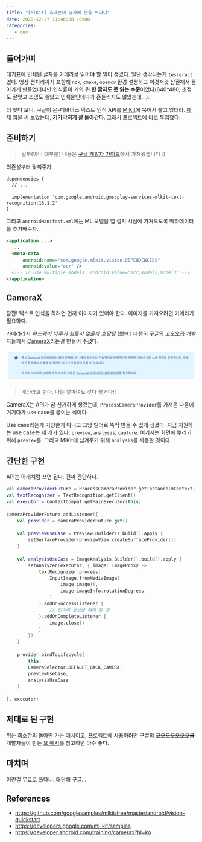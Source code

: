 ```yaml
---
title: "[MlKit] 휴대폰이 글자에 눈을 뜨다니"
date: 2020-12-27 11:46:58 +0900
categories:
   - dev
---
```


## 들어가며

대기표에 인쇄된 글자를 카메라로 읽어야 할 일이 생겼다. 일단 생각나는게 `tesseract`였다. 영상 전처리까지 포함해 `ndk`, `cmake`, `opencv` 환경 설정하고 이것저것 삽질해서 돌아가게 만들었더니만 인식률이 거의 뭐 **한 글자도 못 읽는 수준**이었다(640*480, 초점도 잘맞고 조명도 좋았고 인쇄물인데다가 흔들리지도 않았는데...).

더 찾다 보니, 구글이 온-디바이스 텍스트 인식 API를 [MlKit](https://developers.google.com/ml-kit/samples)에 묶어서 풀고 있더라. [예제 앱](https://github.com/googlesamples/mlkit/tree/master/android/vision-quickstart)을 써 보았는데, **기가막히게 잘 돌아간다**. 그래서 프로젝트에 바로 투입했다.

## 준비하기

> 일부(아니 대부분) 내용은 [구글 개발자 가이드](https://developers.google.com/ml-kit/vision/text-recognition/android?hl=ko)에서 가져왔습니다 :)

의존성부터 맞춰주자.

~~~
dependencies {
  // ...

  implementation 'com.google.android.gms:play-services-mlkit-text-recognition:16.1.2'
}
~~~

그리고 `AndroidManifest.xml`에는 ML 모델을 앱 설치 시점에 가져오도록 메타데이터를 추가해주자.

~~~xml
<application ...>
  ...
  <meta-data
      android:name="com.google.mlkit.vision.DEPENDENCIES"
      android:value="ocr" />
  <!-- To use multiple models: android:value="ocr,model2,model3" -->
</application>
~~~

## CameraX

잠깐! 텍스트 인식을 하려면 먼저 이미지가 있어야 한다. 이미지를 가져오려면 카메라가 필요하다.

카메라라서 *하드웨어 다루기 힘들지 않을까 호달달* 했는데 다행히 구글의 고오오급 개발자들께서 [CameraX](https://developer.android.com/training/camerax?hl=ko)라는걸 만들어 주셨다.

![camerax-beta-notion.png](/assets/images/camerax-beta-notion.png)

> 베타라고 한다. 나는 알파여도 갖다 쓸거다!!

CameraX는 API가 참 신기하게 생겼는데, `ProcessCameraProvider`를 가져온 다음에 거기다가 use case를 붙이는 식이다.

Use case라는게 거창한게 아니고 그냥 빌더로 뚝딱 만들 수 있게 생겼다. 지금 지원하는 use case는 세 개가 있다: `preview`, `analysis`, `capture`. 여기서는 화면에 뿌리기 위해 `preview`를, 그리고 MlKit에 넘겨주기 위해 `analysis`를 사용할 것이다.

## 간단한 구현

API는 아래처럼 쓰면 된다. 진짜 간단하다.

~~~kotlin
val cameraProviderFuture = ProcessCameraProvider.getInstance(mContext)
val textRecognizer = TextRecognition.getClient()
val executor = ContextCompat.getMainExecutor(this)

cameraProviderFuture.addListener({
    val provider = cameraProviderFuture.get()

    val previewUseCase = Preview.Builder().build().apply {
        setSurfaceProvider(previewView.createSurfaceProvider())
    }

    val analysisUseCase = ImageAnalysis.Builder().build().apply {
        setAnalyzer(executor, { image: ImageProxy ->
            textRecognizer.process(
                InputImage.fromMediaImage(
                    image.image!!,
                    image.imageInfo.rotationDegrees
                )
            ).addOnSuccessListener {
                // 인식이 끝났을 때에 할 일
            }.addOnCompleteListener {
                image.close()
            }
        })
    }

    provider.bindToLifecycle(
        this,
        CameraSelector.DEFAULT_BACK_CAMERA,
        previewUseCase,
        analysisUseCase
    )

}, executor)
~~~

## 제대로 된 구현

위는 최소한의 돌아만 가는 예시이고, 프로젝트에 사용하려면 구글의 ~~고오오오오오오급~~ 개발자들이 만든 [요 예시](https://github.com/googlesamples/mlkit/blob/master/android/vision-quickstart/app/src/main/java/com/google/mlkit/vision/demo/kotlin/CameraXLivePreviewActivity.kt)를 참고하면 아주 좋다.

## 마치며

이런걸 무료로 풀다니..대단해 구글...

## References

- https://github.com/googlesamples/mlkit/tree/master/android/vision-quickstart
- https://developers.google.com/ml-kit/samples
- https://developer.android.com/training/camerax?hl=ko
